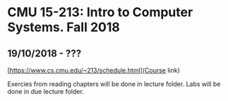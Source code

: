# CMU 15-213: Intro to Computer Systems. Fall 2018

## 19/10/2018 - ???

[https://www.cs.cmu.edu/~213/schedule.html](Course link)

Exercies from reading chapters will be done in lecture folder. Labs will be done in due lecture folder.
